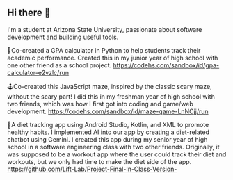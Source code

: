 ## Hi there 👋
I'm a student at Arizona State University, passionate about software development and building useful tools.

🧮Co-created a GPA calculator in Python to help students track their academic performance. Created this in my junior year of high school with one other friend as a school project.
https://codehs.com/sandbox/id/gpa-calculator-e2vzlc/run

🕹️Co-created this JavaScript maze, inspired by the classic scary maze, without the scary part! I did this in my freshman year of high school with two friends, which was how I first got into coding and game/web development.
https://codehs.com/sandbox/id/maze-game-LnNCjj/run

🥗A diet tracking app using Android Studio, Kotlin, and XML to promote healthy habits.
I implemented AI into our app by creating a diet-related chatbot using Gemini. I created this app during my senior year of high school in a software engineering class with two other friends. Originally, it was supposed to be a workout app where the user could track their diet and workouts, but we only had time to make the diet side of the app.
https://github.com/Lift-Lab/Project-Final-In-Class-Version-

<!--
**NathanCzesak/NathanCzesak** is a ✨ _special_ ✨ repository because its `README.md` (this file) appears on your GitHub profile.

Here are some ideas to get you started:

- 🔭 I’m currently working on ...
- 🌱 I’m currently learning ...
- 👯 I’m looking to collaborate on ...
- 🤔 I’m looking for help with ...
- 💬 Ask me about ...
- 📫 How to reach me: ...
- 😄 Pronouns: ...
- ⚡ Fun fact: ...
-->
